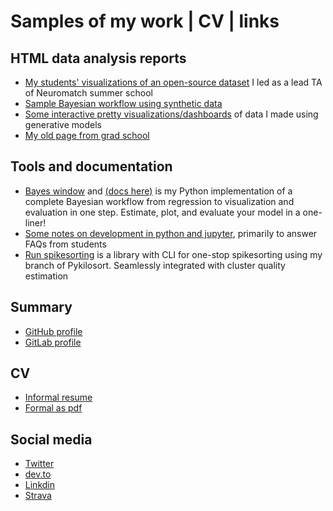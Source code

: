 # Samples of my work | CV | links

## HTML data analysis reports
* [My students' visualizations of an open-source dataset](https://mmyros.gitlab.io/ermines-steinmetz/) I led as a lead TA of Neuromatch summer school
* [Sample Bayesian workflow using synthetic data](https://mmyros.github.io/bayes_examples/neurons_example.html) 
* [Some interactive pretty visualizations/dashboards](http://mmyros.herokuapp.com/)  of data I made using generative models
* [My old page from grad school](http://mmyros.github.io/mmyros_iu.github.io/) 

## Tools and documentation
* [Bayes window](https://github.com/mmyros/bayes-window) and [(docs here)](https://mmyros.github.io/bayes-book/index.html) is my Python implementation of a complete Bayesian workflow from regression to visualization and evaluation in one step. Estimate, plot, and evaluate your model in a one-liner!
* [Some notes on development in python and jupyter](http://dev.to/mmyros), primarily to answer FAQs from students
* [Run spikesorting](https://gitlab.com/mmyros/run_spikesorting) is a library with CLI for one-stop spikesorting using my branch of Pykilosort. Seamlessly integrated with cluster quality estimation

## Summary
* [GitHub profile](https://github.com/mmyros)
* [GitLab profile](https://gitlab.com/mmyros)

## CV
* [Informal resume](https://mmyros.github.io/resume.html) 
* [Formal as pdf](https://mmyros.github.io/cv/CV_Myroshnychenko,_Maxym.pdf)
<!-- * [Formal as html (experimental)](https://mmyros.github.io/cv/CV_Myroshnychenko,_Maxym.html) -->
<!-- * [Formal as pdf](https://github.com/mmyros/mmyros.github.io/blob/master/github_io/extras/CV_Myroshnychenko%2C_Maxym.pdf) -->

## Social media
* [Twitter](https://twitter.com/mmyros)
* [dev.to](https://dev.to/mmyros)
* [Linkdin](https://www.linkedin.com/in/maxym-myroshnychenko-b79b2b51/)
* [Strava](https://www.strava.com/athletes/27873765) 
